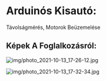 # Arduinós Kisautó:
Távolságmérés, Motorok Beüzemelése

## Képek A Foglalkozásról:

![img/photo_2021-10-13_17-26-12.jpg](Autók)

![img/photo_2021-10-13_17-32-34.jpg](ArduinoIDE)
